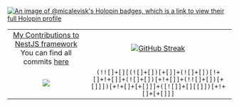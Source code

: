 [![An image of @micalevisk's Holopin badges, which is a link to view their full Holopin profile](https://holopin.me/micalevisk)](https://holopin.io/@micalevisk)


<div align="center">
  
|  |  |
:-:|:-:
[My Contributions to NestJS framework](https://github.com/users/micalevisk/projects/1/views/4) <br/> You can find all commits [here](https://github.com/search?q=org%3Anestjs+author%3Amicalevisk&type=commits)|  [![GitHub Streak](https://streak-stats.demolab.com?user=micalevisk&theme=tokyonight_duo)](https://git.io/streak-stats)
[![](https://codetrace.com/widget/micalevisk)](https://codetrace.com/users/micalevisk) | <code>(!![]+[][(![]+[])[+[]]+(![]+[])[!+[]+!+[]]+(![]+[])[+!+[]]+(!![]+[])[+[]]])[+!+[]+[+[]]]+([![]]+[][[]])[+!+[]+[+[]]]</code> <!-- jsfuck.com -->
</div>

<!--

![](https://raw.githubusercontent.com/micalevisk/github-stats/master/generated/overview.svg)
![](https://raw.githubusercontent.com/micalevisk/github-stats/master/generated/languages.svg)

-->

<a href="https://u8views.com/github/micalevisk">
<!-- <img src="https://u8views.com/api/v1/github/profiles/13461315/views/day-week-month-total-count.svg"> -->
</a>
